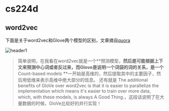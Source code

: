 # cs224d

## word2vec

下面是关于word2vec和Glove两个模型的区别，文章摘自[quora](https://www.quora.com/How-is-GloVe-different-from-word2vec)

<img src="{{ site.img_path }}/Machine Learning/word2vec_glove.png" alt="header1" style="height:auto!important;width:auto%;max-width:1020px;"/>

>简单说明，在我看在word2vec就是一个**预测模型，**然后是可能根据上下文来预测中心词或者反过来，而Glove是说明一个词袋的词的关系，是一个**Count-based models **一开始是高维的，然后提取其中的主要因子，然后用低维来表示高维中绝大部分的信息。
>还有就是 The additional benefits of GloVe over word2vec is that it is easier to parallelize the implementation which means it's easier to train over more data, which, with these models, is always A Good Thing.，这段话说明了在大量数据的时候，GloVe比较好的并行实现！